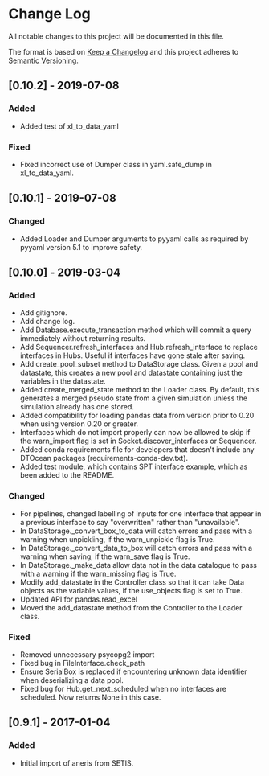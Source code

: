 # Change Log

All notable changes to this project will be documented in this file.

The format is based on [Keep a Changelog](http://keepachangelog.com/)
and this project adheres to [Semantic Versioning](http://semver.org/).

## [0.10.2] - 2019-07-08

### Added

- Added test of xl_to_data_yaml

### Fixed

- Fixed incorrect use of Dumper class in yaml.safe_dump in xl_to_data_yaml.


## [0.10.1] - 2019-07-08

### Changed

- Added Loader and Dumper arguments to pyyaml calls as required by pyyaml 
  version 5.1 to improve safety.


## [0.10.0] - 2019-03-04

### Added

- Add gitignore.
- Add change log.
- Add Database.execute_transaction method which will commit a query immediately
  without returning results.
- Add Sequencer.refresh_interfaces and Hub.refresh_interface to replace
  interfaces in Hubs. Useful if interfaces have gone stale after saving.
- Add create_pool_subset method to DataStorage class. Given a pool and 
  datastate, this creates a new pool and datastate containing just the variables
  in the datastate.
- Added create_merged_state method to the Loader class. By default, this
  generates a merged pseudo state from a given simulation unless the simulation
  already has one stored.
- Added compatibility for loading pandas data from version prior to 0.20 when
  using version 0.20 or greater.
- Interfaces which do not import properly can now be allowed to skip if
  the warn_import flag is set in Socket.discover_interfaces or Sequencer.
- Added conda requirements file for developers that doesn't include any DTOcean
  packages (requirements-conda-dev.txt).
- Added test module, which contains SPT interface example, which as been added
  to the README.
  
### Changed

- For pipelines, changed labelling of inputs for one interface that appear in a
  previous interface to say "overwritten" rather than "unavailable".
- In DataStorage._convert_box_to_data will catch errors and pass with a warning
  when unpickling, if the warn_unpickle flag is True.
- In DataStorage._convert_data_to_box will catch errors and pass with a warning
  when saving, if the warn_save flag is True.
- In DataStorage._make_data allow data not in the data catalogue to pass with a
  warning if the warn_missing flag is True.
- Modify add_datastate in the Controller class so that it can take Data objects
  as the variable values, if the use_objects flag is set to True.
- Updated API for pandas.read_excel
- Moved the add_datastate method from the Controller to the Loader class.
  
### Fixed
  
- Removed unnecessary psycopg2 import
- Fixed bug in FileInterface.check_path
- Ensure SerialBox is replaced if encountering unknown data identifier when
  deserializing a data pool.
- Fixed bug for Hub.get_next_scheduled when no interfaces are scheduled. Now
  returns None in this case.

## [0.9.1] - 2017-01-04

### Added

- Initial import of aneris from SETIS.
